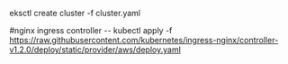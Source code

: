 eksctl create cluster -f cluster.yaml



#nginx ingress controller --  kubectl apply -f https://raw.githubusercontent.com/kubernetes/ingress-nginx/controller-v1.2.0/deploy/static/provider/aws/deploy.yaml
